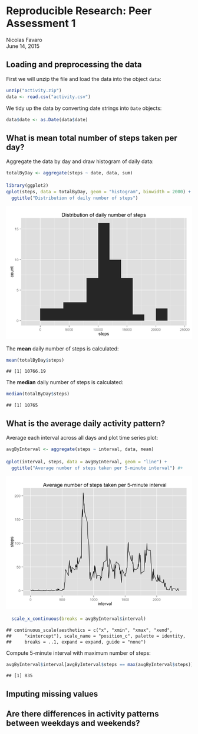 # Reproducible Research: Peer Assessment 1
Nicolas Favaro  
June 14, 2015  



## Loading and preprocessing the data

First we will unzip the file and load the data into the object `data`:


```r
unzip("activity.zip")
data <- read.csv("activity.csv")
```

We tidy up the data by converting date strings into `Date` objects:


```r
data$date <- as.Date(data$date)
```

## What is mean total number of steps taken per day?

Aggregate the data by day and draw histogram of daily data:


```r
totalByDay <- aggregate(steps ~ date, data, sum)

library(ggplot2)
qplot(steps, data = totalByDay, geom = "histogram", binwidth = 2000) +
  ggtitle("Distribution of daily number of steps")
```

![](PA1_template_files/figure-html/totalByDay-1.png) 

The **mean** daily number of steps is calculated:


```r
mean(totalByDay$steps)
```

```
## [1] 10766.19
```

The **median** daily number of steps is calculated:


```r
median(totalByDay$steps)
```

```
## [1] 10765
```


## What is the average daily activity pattern?

Average each interval across all days and plot time series plot:


```r
avgByInterval <- aggregate(steps ~ interval, data, mean)

qplot(interval, steps, data = avgByInterval, geom = "line") +
  ggtitle("Average number of steps taken per 5-minute interval") #+
```

![](PA1_template_files/figure-html/avgByInterval-1.png) 

```r
  scale_x_continuous(breaks = avgByInterval$interval)
```

```
## continuous_scale(aesthetics = c("x", "xmin", "xmax", "xend", 
##     "xintercept"), scale_name = "position_c", palette = identity, 
##     breaks = ..1, expand = expand, guide = "none")
```

Compute 5-minute interval with maximum number of steps:


```r
avgByInterval$interval[avgByInterval$steps == max(avgByInterval$steps)]
```

```
## [1] 835
```


## Imputing missing values



## Are there differences in activity patterns between weekdays and weekends?
